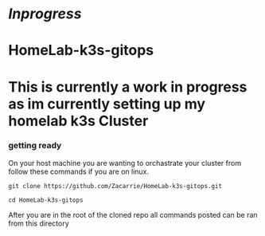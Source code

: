 # *Inprogress*
# HomeLab-k3s-gitops
# This is currently a work in progress as im currently setting up my homelab k3s Cluster

### getting ready
On your host machine you are wanting to orchastrate your cluster from follow these commands if you are on linux.
```
git clone https://github.com/Zacarrie/HomeLab-k3s-gitops.git
```
```
cd HomeLab-k3s-gitops
```
After you are in the root of the cloned repo all commands posted can be ran from this directory
